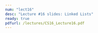 ```yaml
---
num: "lect16"
desc: "Lecture #16 slides: Linked Lists"
ready: true
pdfurl: /lectures/CS16_Lecture16.pdf
---
```

